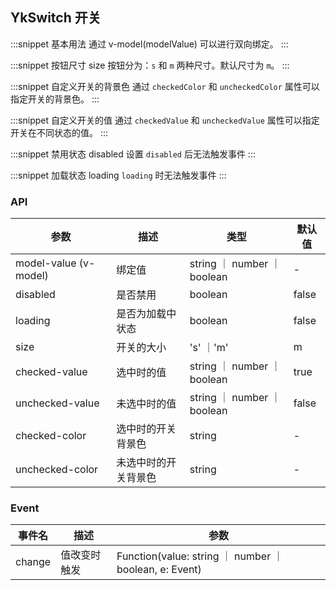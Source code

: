 ## YkSwitch 开关

:::snippet
基本用法
通过 v-model(modelValue) 可以进行双向绑定。
<SwitchBasic/>
:::

:::snippet
按钮尺寸 size
按钮分为：`s` 和 `m` 两种尺寸。默认尺寸为 `m`。
<SwitchSize/>
:::

:::snippet
自定义开关的背景色
通过 `checkedColor` 和 `uncheckedColor` 属性可以指定开关的背景色。
<SwitchColor/>
:::

:::snippet
自定义开关的值
通过 `checkedValue` 和 `uncheckedValue` 属性可以指定开关在不同状态的值。
<SwitchValue/>
:::

:::snippet
禁用状态 disabled
设置 `disabled` 后无法触发事件
<SwitchDisabled/>
:::

:::snippet
加载状态 loading
`loading` 时无法触发事件
<SwitchLoading/>
:::

### API

| 参数                  | 描述                 | 类型                        | 默认值 |
| --------------------- | -------------------- | --------------------------- | ------ |
| model-value (v-model) | 绑定值               | string ｜ number ｜ boolean | -      |
| disabled              | 是否禁用             | boolean                     | false  |
| loading               | 是否为加载中状态     | boolean                     | false  |
| size                  | 开关的大小           | 's' ｜'m'                   | m      |
| checked-value         | 选中时的值           | string ｜ number ｜ boolean | true   |
| unchecked-value       | 未选中时的值         | string ｜ number ｜ boolean | false  |
| checked-color         | 选中时的开关背景色   | string                      | -      |
| unchecked-color       | 未选中时的开关背景色 | string                      | -      |

### Event

| 事件名 | 描述         | 参数                                                   |
| ------ | ------------ | ------------------------------------------------------ |
| change | 值改变时触发 | Function(value: string ｜ number ｜ boolean, e: Event) |
